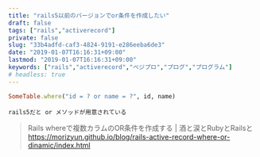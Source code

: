 ```yaml
---
title: "rails5以前のバージョンでor条件を作成したい"
draft: false
tags: ["rails","activerecord"]
private: false
slug: "33b4adfd-caf3-4824-9191-e286eeba6de3"
date: "2019-01-07T16:16:31+09:00"
lastmod: "2019-01-07T16:16:31+09:00"
keywords: ["rails","activerecord","ベジプロ","プログ","プログラム"]
# headless: true
---
```


```rb
SomeTable.where("id = ? or name = ?", id, name)
```

```!
rails5だと or メソッドが用意されている
```

> Rails whereで複数カラムのOR条件を作成する | 酒と涙とRubyとRailsと
https://morizyun.github.io/blog/rails-active-record-where-or-dinamic/index.html
